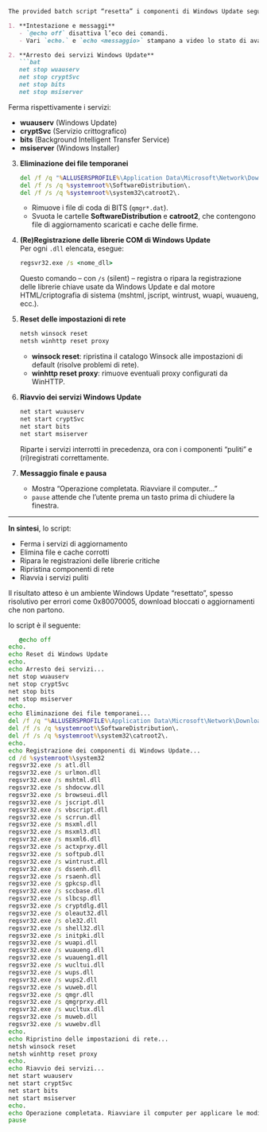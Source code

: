 ```markdown
The provided batch script “resetta” i componenti di Windows Update seguendo questi passaggi:

1. **Intestazione e messaggi**  
   - `@echo off` disattiva l’eco dei comandi.  
   - Vari `echo.` e `echo <messaggio>` stampano a video lo stato di avanzamento.

2. **Arresto dei servizi Windows Update**  
   ```bat
   net stop wuauserv
   net stop cryptSvc
   net stop bits
   net stop msiserver
   ```  
   Ferma rispettivamente i servizi:  
   - **wuauserv** (Windows Update)  
   - **cryptSvc** (Servizio crittografico)  
   - **bits** (Background Intelligent Transfer Service)  
   - **msiserver** (Windows Installer)

3. **Eliminazione dei file temporanei**  
   ```bat
   del /f /q "%ALLUSERSPROFILE%\Application Data\Microsoft\Network\Downloader\qmgr*.dat"
   del /f /s /q %systemroot%\SoftwareDistribution\.
   del /f /s /q %systemroot%\system32\catroot2\.
   ```  
   - Rimuove i file di coda di BITS (`qmgr*.dat`).  
   - Svuota le cartelle **SoftwareDistribution** e **catroot2**, che contengono file di aggiornamento scaricati e cache delle firme.

4. **(Re)Registrazione delle librerie COM di Windows Update**  
   Per ogni `.dll` elencata, esegue:  
   ```bat
   regsvr32.exe /s <nome_dll>
   ```  
   Questo comando – con `/s` (silent) – registra o ripara la registrazione delle librerie chiave usate da Windows Update e dal motore HTML/criptografia di sistema (mshtml, jscript, wintrust, wuapi, wuaueng, ecc.).

5. **Reset delle impostazioni di rete**  
   ```bat
   netsh winsock reset
   netsh winhttp reset proxy
   ```  
   - **winsock reset**: ripristina il catalogo Winsock alle impostazioni di default (risolve problemi di rete).  
   - **winhttp reset proxy**: rimuove eventuali proxy configurati da WinHTTP.

6. **Riavvio dei servizi Windows Update**  
   ```bat
   net start wuauserv
   net start cryptSvc
   net start bits
   net start msiserver
   ```  
   Riparte i servizi interrotti in precedenza, ora con i componenti “puliti” e (ri)registrati correttamente.

7. **Messaggio finale e pausa**  
   - Mostra “Operazione completata. Riavviare il computer…”  
   - `pause` attende che l’utente prema un tasto prima di chiudere la finestra.

---

**In sintesi**, lo script:

- Ferma i servizi di aggiornamento  
- Elimina file e cache corrotti  
- Ripara le registrazioni delle librerie critiche  
- Ripristina componenti di rete  
- Riavvia i servizi puliti  

Il risultato atteso è un ambiente Windows Update “resettato”, spesso risolutivo per errori come 0x80070005, download bloccati o aggiornamenti che non partono.

lo script è il seguente:

```bat
   @echo off
echo.
echo Reset di Windows Update
echo.
echo Arresto dei servizi...
net stop wuauserv
net stop cryptSvc
net stop bits
net stop msiserver
echo.
echo Eliminazione dei file temporanei...
del /f /q "%ALLUSERSPROFILE%\Application Data\Microsoft\Network\Downloader\qmgr*.dat"
del /f /s /q %systemroot%\SoftwareDistribution\. 
del /f /s /q %systemroot%\system32\catroot2\. 
echo.
echo Registrazione dei componenti di Windows Update...
cd /d %systemroot%\system32
regsvr32.exe /s atl.dll
regsvr32.exe /s urlmon.dll
regsvr32.exe /s mshtml.dll
regsvr32.exe /s shdocvw.dll
regsvr32.exe /s browseui.dll
regsvr32.exe /s jscript.dll
regsvr32.exe /s vbscript.dll
regsvr32.exe /s scrrun.dll
regsvr32.exe /s msxml.dll
regsvr32.exe /s msxml3.dll
regsvr32.exe /s msxml6.dll
regsvr32.exe /s actxprxy.dll
regsvr32.exe /s softpub.dll
regsvr32.exe /s wintrust.dll
regsvr32.exe /s dssenh.dll
regsvr32.exe /s rsaenh.dll
regsvr32.exe /s gpkcsp.dll
regsvr32.exe /s sccbase.dll
regsvr32.exe /s slbcsp.dll
regsvr32.exe /s cryptdlg.dll
regsvr32.exe /s oleaut32.dll
regsvr32.exe /s ole32.dll
regsvr32.exe /s shell32.dll
regsvr32.exe /s initpki.dll
regsvr32.exe /s wuapi.dll
regsvr32.exe /s wuaueng.dll
regsvr32.exe /s wuaueng1.dll
regsvr32.exe /s wucltui.dll
regsvr32.exe /s wups.dll
regsvr32.exe /s wups2.dll
regsvr32.exe /s wuweb.dll
regsvr32.exe /s qmgr.dll
regsvr32.exe /s qmgrprxy.dll
regsvr32.exe /s wucltux.dll
regsvr32.exe /s muweb.dll
regsvr32.exe /s wuwebv.dll
echo.
echo Ripristino delle impostazioni di rete...
netsh winsock reset
netsh winhttp reset proxy
echo.
echo Riavvio dei servizi...
net start wuauserv
net start cryptSvc
net start bits
net start msiserver
echo.
echo Operazione completata. Riavviare il computer per applicare le modifiche.
pause
   ```  
